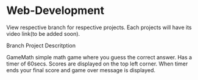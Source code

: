 # Web-Development

View respective branch for respective projects. Each projects will have its video link(to be added soon). 

Branch                  Project Descritption

GameMath                simple math game where you guess the correct answer. Has a timer of 60secs. Scores are displayed on                           the top left corner. When timer ends your final score and game over message is displayed.
             
